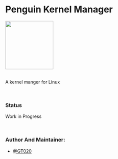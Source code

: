 # Penguin Kernel Manager 
<img src="https://user-images.githubusercontent.com/47667827/177736849-2030d807-a9c5-4d02-afc4-7eb3dc8b6436.png" height="150">

<br />
<br />

A kernel manger for Linux

<br />

### Status
Work in Progress



<br />




### Author And Maintainer:

- [@GT020](https://github.com/GT020)
